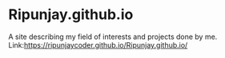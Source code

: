 # Ripunjay.github.io
A site describing my field of interests and projects done by me.
Link:https://ripunjaycoder.github.io/Ripunjay.github.io/
